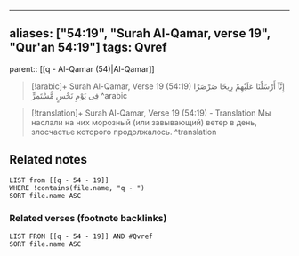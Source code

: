 
---
aliases: ["54:19", "Surah Al-Qamar, verse 19", "Qur'an 54:19"]
tags: Qvref
---

parent:: [[q - Al-Qamar (54)|Al-Qamar]]

> [!arabic]+ Surah Al-Qamar, Verse 19 (54:19)
> <span class="quran-arabic">إِنَّآ أَرْسَلْنَا عَلَيْهِمْ رِيحًا صَرْصَرًا فِى يَوْمِ نَحْسٍ مُّسْتَمِرٍّ</span>
^arabic

> [!translation]+ Surah Al-Qamar, Verse 19 (54:19) - Translation
> Мы наслали на них морозный (или завывающий) ветер в день, злосчастье которого продолжалось.
^translation



## Related notes
```dataview
LIST from [[q - 54 - 19]]
WHERE !contains(file.name, "q - ")
SORT file.name ASC
```

### Related verses (footnote backlinks)
```dataview
LIST FROM [[q - 54 - 19]] AND #Qvref
SORT file.name ASC
```

